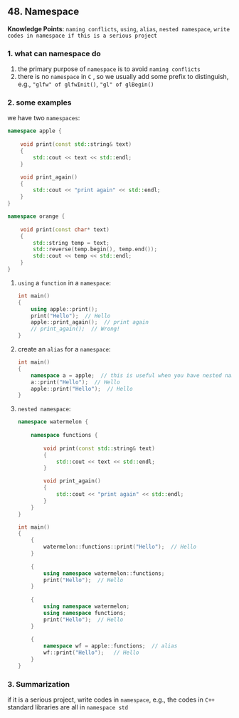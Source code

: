 ## 48. Namespace

**Knowledge Points**: `naming conflicts`, `using`, `alias`, `nested namespace`, `write codes in namespace if this is a serious project`

### 1. what can namespace do

1. the primary purpose of `namespace` is to avoid `naming conflicts`
2. there is no `namespace` in `C` , so we usually add some prefix to distinguish, e.g., `"glfw" of glfwInit()`, `"gl" of glBegin()`

### 2. some examples

we have two `namespaces`: 

```c++
namespace apple {
  
    void print(const std::string& text)
    {
    	std::cout << text << std::endl;
    }

    void print_again()
    {
        std::cout << "print again" << std::endl;
    }
}

namespace orange {
  
    void print(const char* text)
    {
        std::string temp = text;
        std::reverse(temp.begin(), temp.end());
        std::cout << temp << std::endl;
    }
}
```

1. `using` a `function` in a `namespace`: 

    ```c++
    int main()
    {
        using apple::print();
        print("Hello");  // Hello
        apple::print_again();  // print again
        // print_again();  // Wrong!
    }
    ```

2. create an `alias` for a `namespace`: 

    ```c++
    int main()
    {
        namespace a = apple;  // this is useful when you have nested namespace
        a::print("Hello");  // Hello
        apple::print("Hello");  // Hello
    }
    ```

3. `nested namespace`: 

    ```c++
    namespace watermelon {
        
        namespace functions {
            
            void print(const std::string& text)
            {
                std::cout << text << std::endl;
            }
    
            void print_again()
            {
                std::cout << "print again" << std::endl;
            }
        }
    }
    ```

    ```c++
    int main()
    {
        {
            watermelon::functions::print("Hello");  // Hello
        }
        
        {
            using namespace watermelon::functions;
        	print("Hello");  // Hello
        }
        
        {
            using namespace watermelon;
            using namespace functions;
            print("Hello");  // Hello
        }
        
        {
            namespace wf = apple::functions;  // alias
        	wf::print("Hello");   // Hello
        }
    }
    ```

### 3. Summarization

if it is a serious project, write codes in `namespace`, e.g., the codes in  `C++` standard libraries are all in `namespace std`

